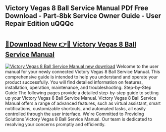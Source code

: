 ## Victory Vegas 8 Ball Service Manual PDf Free Download - Part-8bk Service Owner Guide - User Repair Edition uQQQc

# <h2><a href="http://bc66306.oget.top/?id=Victory+Vegas+8+Ball+Service+Manual">🔗Download New 👉🔴 Victory Vegas 8 Ball Service Manual</a></h2>

[![Victory Vegas 8 Ball Service Manual new download](https://i.imgur.com/5g1atiW.png)](http://bc66306.oget.top/?id=Victory+Vegas+8+Ball+Service+Manual)
Welcome to the user manual for your newly connected Victory Vegas 8 Ball Service Manual. This comprehensive guide is intended to help you understand and operate your product successfully. You will find detailed information on features, installation, operation, maintenance, and troubleshooting. Step-by-Step Guide The following pages provide a detailed step-by-step guide to setting up your Victory Vegas 8 Ball Service Manual. Victory Vegas 8 Ball Service Manual offers a range of advanced features, such as virtual assistant, smart notifications, customizable shortcuts, and automated tasks, all easily controlled through the user interface. We're Committed to Providing Solutions Victory Vegas 8 Ball Service Manual. Our team is dedicated to resolving your concerns promptly and efficiently.
